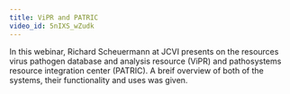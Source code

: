 ```yaml
---
title: ViPR and PATRIC
video_id: 5nIXS_wZudk
---
```

In this webinar, Richard Scheuermann at JCVI presents on the resources virus pathogen database and analysis resource (ViPR) and  pathosystems resource integration center (PATRIC).  A breif overview of both of the systems, their functionality and uses was given.
